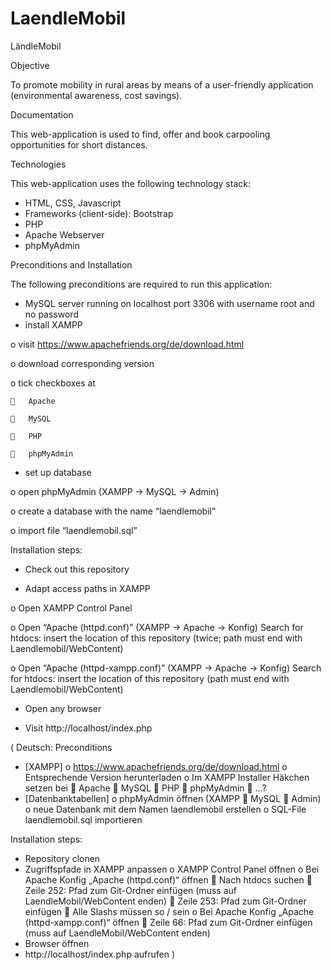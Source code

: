 # LaendleMobil

LändleMobil

Objective

To promote mobility in rural areas by means of a user-friendly application (environmental awareness, cost savings).

Documentation

This web-application is used to find, offer and book carpooling opportunities for short distances.


Technologies

This web-application uses the following technology stack:
-	HTML, CSS, Javascript
-	Frameworks (client-side): Bootstrap
-	PHP
-	Apache Webserver
-	phpMyAdmin


Preconditions and Installation

The following preconditions are required to run this application:
- MySQL server running on localhost port 3306 with username root and no password
-	install XAMPP

  o	visit https://www.apachefriends.org/de/download.html
  
  o	download corresponding version
  
  o	tick checkboxes at
  
    	Apache
    
    	MySQL
    
    	PHP
    
    	phpMyAdmin

-	set up database
  
  o	open phpMyAdmin (XAMPP -> MySQL -> Admin)
  
  o	create a database with the name “laendlemobil”
  
  o	import file “laendlemobil.sql”


Installation steps:

-	Check out this repository

-	Adapt access paths in XAMPP
  
  o	Open XAMPP Control Panel
  
  o	Open “Apache (httpd.conf)” (XAMPP -> Apache -> Konfig)
    Search for htdocs: insert the location of this repository (twice; path must end with Laendlemobil/WebContent)
  
  o	Open “Apache (httpd-xampp.conf)” (XAMPP -> Apache -> Konfig)
    Search for htdocs: insert the location of this repository (path must end with Laendlemobil/WebContent)

-	Open any browser

-	Visit http://localhost/index.php

(
Deutsch:
Preconditions
-	[XAMPP]
  o	https://www.apachefriends.org/de/download.html
  o	Entsprechende Version herunterladen
  o	Im XAMPP Installer Häkchen setzen bei 
    	Apache
    	MySQL
    	PHP
    	phpMyAdmin
    	…?
-	 [Datenbanktabellen]
  o	phpMyAdmin öffnen (XAMPP  MySQL  Admin)
  o	neue Datenbank mit dem Namen laendlemobil erstellen
  o	SQL-File laendlemobil.sql importieren

Installation steps:
-	Repository clonen
-	Zugriffspfade in XAMPP anpassen
  o	XAMPP Control Panel öffnen
  o	Bei Apache Konfig „Apache (httpd.conf)“ öffnen
    	Nach htdocs suchen
    	Zeile 252: Pfad zum Git-Ordner einfügen (muss auf LaendleMobil/WebContent enden)
    	Zeile 253: Pfad zum Git-Ordner einfügen 
    	Alle Slashs müssen so / sein
  o	Bei Apache Konfig „Apache (httpd-xampp.conf)“ öffnen
    	Zeile 66: Pfad zum Git-Ordner einfügen (muss auf LaendleMobil/WebContent enden)
-	Browser öffnen
-	http://localhost/index.php aufrufen
)
